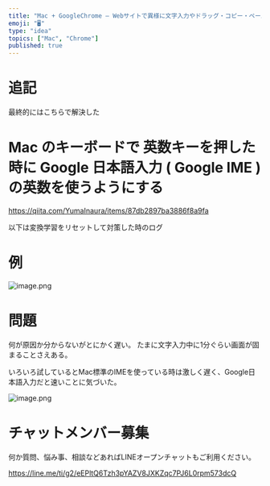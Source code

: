 ```yaml
---
title: "Mac + GoogleChrome – Webサイトで異様に文字入力やドラッグ・コピー・ペーストが遅い理由は 英字IMEだったっぽい "
emoji: "🖥"
type: "idea"
topics: ["Mac", "Chrome"]
published: true
---
```


# 追記

最終的にはこちらで解決した

# Mac のキーボードで 英数キーを押した時に Google 日本語入力 ( Google IME ) の英数を使うようにする

https://qiita.com/YumaInaura/items/87db2897ba3886f8a9fa

以下は変換学習をリセットして対策した時のログ


# 例

![image.png](https://qiita-image-store.s3.ap-northeast-1.amazonaws.com/0/89618/34ff2023-f004-2ca4-7821-4a163dde80cb.png)

# 問題

何が原因か分からないがとにかく遅い。
たまに文字入力中に1分ぐらい画面が固まることさえある。

いろいろ試しているとMac標準のIMEを使っている時は激しく遅く、Google日本語入力だと速いことに気づいた。

![image.png](https://qiita-image-store.s3.ap-northeast-1.amazonaws.com/0/89618/1b3a64dd-f8ea-1892-72a1-494d9c757ae9.png)



# チャットメンバー募集


何か質問、悩み事、相談などあればLINEオープンチャットもご利用ください。

https://line.me/ti/g2/eEPltQ6Tzh3pYAZV8JXKZqc7PJ6L0rpm573dcQ


